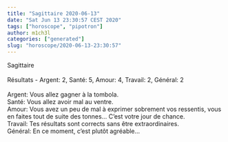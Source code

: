 ```yaml
---
title: "Sagittaire 2020-06-13"
date: "Sat Jun 13 23:30:57 CEST 2020"
tags: ["horoscope", "pipotron"]
author: m1ch3l
categories: ["generated"]
slug: "horoscope/2020-06-13-23:30:57"
---
```


Sagittaire<br>
<br>
Résultats - Argent: 2, Santé: 5, Amour: 4, Travail: 2, Général: 2<br>
<br>
Argent:  Vous allez gagner à la tombola. <br>
Santé:   Vous allez avoir mal au ventre. <br>
Amour:   Vous avez un peu de mal à exprimer sobrement vos ressentis, vous en faites tout de suite des tonnes... C’est votre jour de chance.<br>
Travail: Tes résultats sont corrects sans être extraordinaires. <br>
Général: En ce moment, c’est plutôt agréable...<br>
